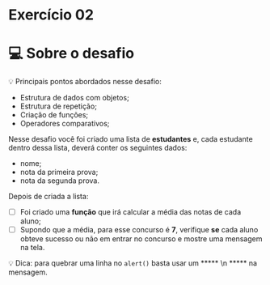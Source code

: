 # Exercício 02

# 💻 Sobre o desafio
💡 Principais pontos abordados nesse desafio:
- Estrutura de dados com objetos;
- Estrutura de repetição;
- Criação de funções;
- Operadores comparativos;

Nesse desafio você foi criado uma lista de **estudantes** e, cada estudante dentro dessa lista, deverá conter os seguintes dados:
- nome;
- nota da primeira prova;
- nota da segunda prova.

Depois de criada a lista:
- [ ]  Foi criado uma **função** que irá calcular a média das notas de cada aluno;
- [ ]  Supondo que a média, para esse concurso é **7**, verifique **se** cada aluno obteve sucesso ou não em entrar no concurso e mostre uma mensagem na tela.

💡 Dica: para quebrar uma linha no `alert()` basta usar um ***** \n ***** na mensagem.



